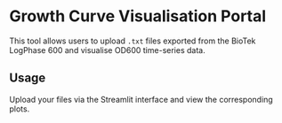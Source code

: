 # Growth Curve Visualisation Portal

This tool allows users to upload `.txt` files exported from the BioTek LogPhase 600 and visualise OD600 time-series data.

## Usage
Upload your files via the Streamlit interface and view the corresponding plots.
